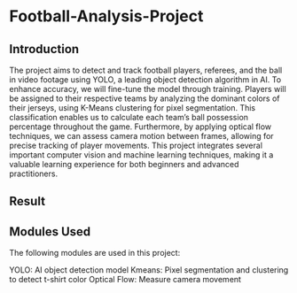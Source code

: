 # Football-Analysis-Project

## Introduction

The project aims to detect and track football players, referees, and the ball in video footage using YOLO, a leading object detection algorithm in AI. To enhance accuracy, we will fine-tune the model through training. Players will be assigned to their respective teams by analyzing the dominant colors of their jerseys, using K-Means clustering for pixel segmentation. This classification enables us to calculate each team’s ball possession percentage throughout the game. Furthermore, by applying optical flow techniques, we can assess camera motion between frames, allowing for precise tracking of player movements. This project integrates several important computer vision and machine learning techniques, making it a valuable learning experience for both beginners and advanced practitioners.

## Result



## Modules Used

The following modules are used in this project:

YOLO: AI object detection model
Kmeans: Pixel segmentation and clustering to detect t-shirt color
Optical Flow: Measure camera movement
